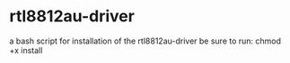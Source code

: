 # rtl8812au-driver
a bash script for installation of the rtl8812au-driver
be sure to run: chmod +x install
